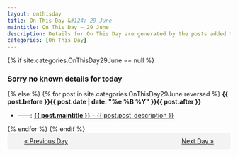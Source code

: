 ```yaml
---
layout: onthisday
title: On This Day &#124; 29 June
maintitle: On This Day — 29 June
description: Details for On This Day are generated by the posts added to the website so the content is subject to changes/updates over time.
categories: [On This Day]
---
```


{% if site.categories.OnThisDay29June == null %}
<h3>Sorry no known details for today</h3>
{% else %}
{% for post in site.categories.OnThisDay29June reversed %}
<strong>{{ post.before }}{{ post.date | date: "%e %B %Y" }}{{ post.after }}</strong>
<ul>
<li> ——: <a class="{{ post.class }}" href="{{ post.url }}"><strong>{{ post.maintitle }}</strong> - {{ post.post_description }}</a></li>
</ul>
{% endfor %}
{% endif %}

<div style="background-color: #f3f3f3; padding: 10px; border-radius: 5px; text-align: center; display: flex; justify-content: space-evenly;">
<a href="/onthisday/06/06-28">« Previous Day</a>
<span style="visibility:hidden;">[ Visit Leap Year February 29 ]</span>
<a href="/onthisday/06/06-30">Next Day »</a>
</div>
